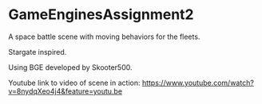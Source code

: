 GameEnginesAssignment2
======================

A space battle scene with moving behaviors for the fleets.

Stargate inspired.

Using BGE developed by Skooter500.

Youtube link to video of scene in action: https://www.youtube.com/watch?v=8nydqXeo4j4&feature=youtu.be
